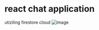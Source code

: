# react chat application
utiziling firestore cloud
![image](https://github.com/user-attachments/assets/eb92b3c5-9159-4fac-92f3-0baa554f81d7)
